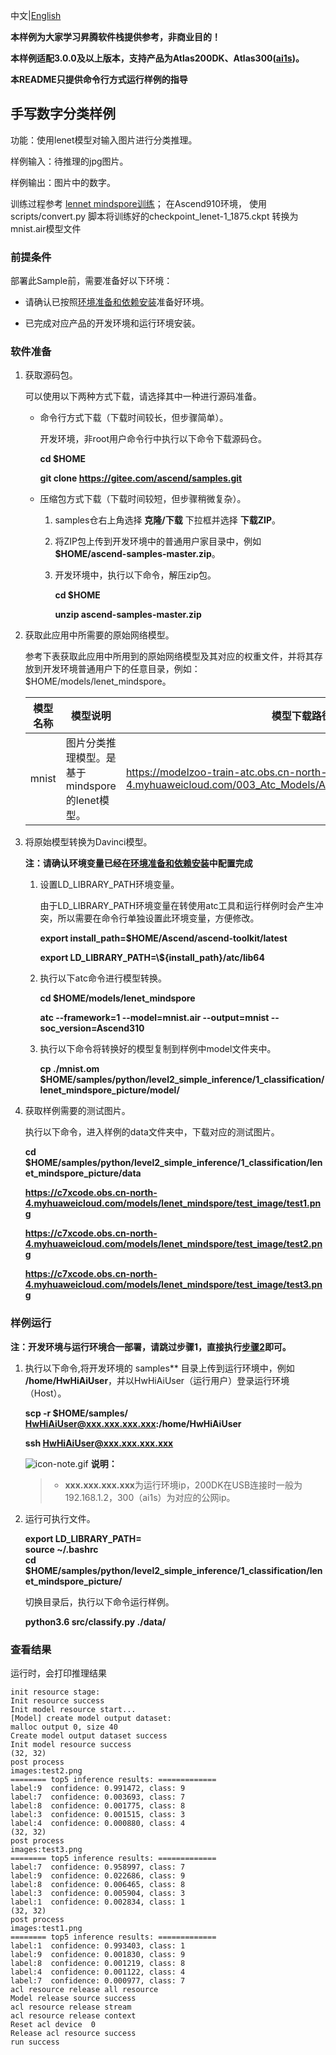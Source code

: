 中文|[English](README.md)

**本样例为大家学习昇腾软件栈提供参考，非商业目的！**

**本样例适配3.0.0及以上版本，支持产品为Atlas200DK、Atlas300([ai1s](https://support.huaweicloud.com/productdesc-ecs/ecs_01_0047.html#ecs_01_0047__section78423209366))。**

**本README只提供命令行方式运行样例的指导**

## 手写数字分类样例

功能：使用lenet模型对输入图片进行分类推理。

样例输入：待推理的jpg图片。

样例输出：图片中的数字。

训练过程参考 [lennet mindspore训练](https://gitee.com/ascend/modelzoo/tree/master/built-in/MindSpore/Official/cv/image_classification/LeNet_for_MindSpore)；
 在Ascend910环境， 使用scripts/convert.py 脚本将训练好的checkpoint_lenet-1_1875.ckpt 转换为mnist.air模型文件


### 前提条件

部署此Sample前，需要准备好以下环境：

- 请确认已按照[环境准备和依赖安装](https://gitee.com/ascend/samples/tree/master/python/environment)准备好环境。

- 已完成对应产品的开发环境和运行环境安装。

### 软件准备

1. 获取源码包。

   可以使用以下两种方式下载，请选择其中一种进行源码准备。

    - 命令行方式下载（下载时间较长，但步骤简单）。

        开发环境，非root用户命令行中执行以下命令下载源码仓。

       **cd $HOME**

       **git clone https://gitee.com/ascend/samples.git**

    - 压缩包方式下载（下载时间较短，但步骤稍微复杂）。

        1. samples仓右上角选择 **克隆/下载** 下拉框并选择 **下载ZIP**。

        2. 将ZIP包上传到开发环境中的普通用户家目录中，例如 **$HOME/ascend-samples-master.zip**。

        3. 开发环境中，执行以下命令，解压zip包。

            **cd $HOME**

            **unzip ascend-samples-master.zip**

2. 获取此应用中所需要的原始网络模型。

    参考下表获取此应用中所用到的原始网络模型及其对应的权重文件，并将其存放到开发环境普通用户下的任意目录，例如：$HOME/models/lenet_mindspore。

    |  **模型名称**  |  **模型说明**  |  **模型下载路径**  |
    |---|---|---|
    | mnist | 图片分类推理模型。是基于mindspore的lenet模型。 | https://modelzoo-train-atc.obs.cn-north-4.myhuaweicloud.com/003_Atc_Models/AE/ATC%20Model/lenet/mnist.air |

3. 将原始模型转换为Davinci模型。
   
    **注：请确认环境变量已经在[环境准备和依赖安装](https://gitee.com/ascend/samples/tree/dev/python/environment)中配置完成**

    1. 设置LD_LIBRARY_PATH环境变量。

        由于LD_LIBRARY_PATH环境变量在转使用atc工具和运行样例时会产生冲突，所以需要在命令行单独设置此环境变量，方便修改。

        **export install_path=$HOME/Ascend/ascend-toolkit/latest**

        **export LD_LIBRARY_PATH=\\${install_path}/atc/lib64**  

    2. 执行以下atc命令进行模型转换。

        **cd $HOME/models/lenet_mindspore**

        **atc --framework=1 --model=mnist.air  --output=mnist --soc_version=Ascend310**

    3. 执行以下命令将转换好的模型复制到样例中model文件夹中。

        **cp ./mnist.om $HOME/samples/python/level2_simple_inference/1_classification/lenet_mindspore_picture/model/**

4. 获取样例需要的测试图片。

    执行以下命令，进入样例的data文件夹中，下载对应的测试图片。

    **cd $HOME/samples/python/level2_simple_inference/1_classification/lenet_mindspore_picture/data**

    **https://c7xcode.obs.cn-north-4.myhuaweicloud.com/models/lenet_mindspore/test_image/test1.png**

    **https://c7xcode.obs.cn-north-4.myhuaweicloud.com/models/lenet_mindspore/test_image/test2.png** 
    
    **https://c7xcode.obs.cn-north-4.myhuaweicloud.com/models/lenet_mindspore/test_image/test3.png**    



### 样例运行

**注：开发环境与运行环境合一部署，请跳过步骤1，直接执行[步骤2](#step_2)即可。**   

1. 执行以下命令,将开发环境的 samples** 目录上传到运行环境中，例如 **/home/HwHiAiUser**，并以HwHiAiUser（运行用户）登录运行环境（Host）。

    **scp -r $HOME/samples/  HwHiAiUser@xxx.xxx.xxx.xxx:/home/HwHiAiUser**

    **ssh HwHiAiUser@xxx.xxx.xxx.xxx**    

    ![](https://images.gitee.com/uploads/images/2020/1106/160652_6146f6a4_5395865.gif "icon-note.gif") **说明：**  

    > - **xxx.xxx.xxx.xxx**为运行环境ip，200DK在USB连接时一般为192.168.1.2，300（ai1s）为对应的公网ip。

2. <a name="step_2"></a>运行可执行文件。

      **export LD_LIBRARY_PATH=**  
      **source ~/.bashrc**  
      **cd $HOME/samples/python/level2_simple_inference/1_classification/lenet_mindspore_picture/**     

    切换目录后，执行以下命令运行样例。

    **python3.6 src/classify.py ./data/**
### 查看结果

运行时，会打印推理结果
```
init resource stage:
Init resource success
Init model resource start...
[Model] create model output dataset:
malloc output 0, size 40
Create model output dataset success
Init model resource success
(32, 32)
post process
images:test2.png
======== top5 inference results: =============
label:9  confidence: 0.991472, class: 9
label:7  confidence: 0.003693, class: 7
label:8  confidence: 0.001775, class: 8
label:3  confidence: 0.001515, class: 3
label:4  confidence: 0.000880, class: 4
(32, 32)
post process
images:test3.png
======== top5 inference results: =============
label:7  confidence: 0.958997, class: 7
label:9  confidence: 0.022686, class: 9
label:8  confidence: 0.006465, class: 8
label:3  confidence: 0.005904, class: 3
label:1  confidence: 0.002834, class: 1
(32, 32)
post process
images:test1.png
======== top5 inference results: =============
label:1  confidence: 0.993403, class: 1
label:9  confidence: 0.001830, class: 9
label:8  confidence: 0.001219, class: 8
label:4  confidence: 0.001122, class: 4
label:7  confidence: 0.000977, class: 7
acl resource release all resource
Model release source success
acl resource release stream
acl resource release context
Reset acl device  0
Release acl resource success
run success
```
